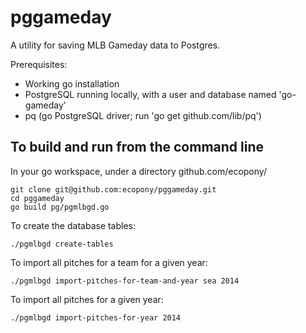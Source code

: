 pggameday
=========

A utility for saving MLB Gameday data to Postgres.

Prerequisites: 
 * Working go installation
 * PostgreSQL running locally, with a user and database named 'go-gameday'
 * pq (go PostgreSQL driver; run 'go get github.com/lib/pq')

To build and run from the command line
---------

In your go workspace, under a directory github.com/ecopony/

    git clone git@github.com:ecopony/pggameday.git
    cd pggameday
    go build pg/pgmlbgd.go

To create the database tables:

    ./pgmlbgd create-tables
    
To import all pitches for a team for a given year:

    ./pgmlbgd import-pitches-for-team-and-year sea 2014

To import all pitches for a given year:

    ./pgmlbgd import-pitches-for-year 2014
